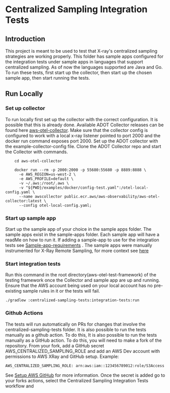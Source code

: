 # Centralized Sampling Integration Tests

## Introduction

This project is meant to be used to test that X-ray's centralized sampling strategies
are working properly. This folder has sample apps configured for the integration tests
under sample apps in languages that support centralized sampling. As of now the languages
supported are Java and Go. To run these tests, first start up the collector, then
start up the chosen sample app, then start running the tests.

## Run Locally

### Set up collector
To run locally first set up the collector with the correct configuration.
It is possible that this is already done. Available ADOT Collector releases can be found here
[aws-otel-collector](https://github.com/aws-observability/aws-otel-collector/releases).
Make sure that the collector config is configured to work with a local x-ray listener pointed
to port 2000 and the docker run command exposes port 2000. Set up the ADOT collector with the 
example-collector-config file. Clone the ADOT Collector repo and start the Collector with commands.
```shell
    cd aws-otel-collector
```
```shell
    docker run --rm -p 2000:2000 -p 55680:55680 -p 8889:8888 \
      -e AWS_REGION=us-west-2 \
      -e AWS_PROFILE=default \
      -v ~/.aws:/root/.aws \
      -v "${PWD}/examples/docker/config-test.yaml":/otel-local-config.yaml \
      --name awscollector public.ecr.aws/aws-observability/aws-otel-collector:latest \
      --config otel-local-config.yaml;
```

### Start up sample app
Start up the sample app of your choice in the sample apps folder. The sample apps exist in the sample-apps folder. 
Each sample app will have a readMe on how to run it. If adding a sample-app to use for the integration tests see
[Sample-app-requirements](https://docs.google.com/document/d/1nu6XwYKe8h3EZ6upCQqf83hI9gQ-yg5WXlxHRjJ7BCg/edit?usp=sharing)
. The sample apps were manually instrumented for X-Ray Remote Sampling, for more context see
[here](https://aws-otel.github.io/docs/getting-started/java-sdk/trace-auto-instr#using-x-ray-remote-sampling)

### Start integration tests
Run this command in the root directory(aws-otel-test-framework) of the testing framework once the Collector 
and sample app are up and running. Ensure that the AWS account being used on your local account has no 
pre-existing sample rules in it or the tests will fail.
```shell
./gradlew :centralized-sampling-tests:integration-tests:run
```

### Github Actions
The tests will run automatically on PRs for changes that involve the centralized-sampling-tests folder.
It is also possible to run the tests manually as a github action. To do this, It is also possible to run the tests manually as a GitHub action. To do this, you will need to make a fork
of the repository. From your fork, add a GitHub secret AWS_CENTRALIZED_SAMPLING_ROLE and add an AWS Dev
account with permissions to AWS XRay and GitHub setup.
Example:
```shell
AWS_CENTRALIZED_SAMPLING_ROLE: arn:aws:iam::123456789012:role/S3Access
```
See [Setup AWS GitHub](https://docs.github.com/en/actions/deployment/security-hardening-your-deployments/configuring-openid-connect-in-amazon-web-services)
for more information. Once the secret is added go to your forks actions, select the Centralized Sampling Integration Tests workflow and
